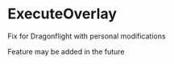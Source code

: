 # ExecuteOverlay
Fix for Dragonflight with personal modifications

Feature may be added in the future
